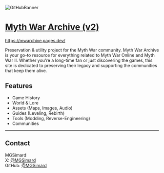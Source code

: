 ![GitHubBanner](https://github.com/user-attachments/assets/3a8013db-d884-43b6-8587-32bdb2abf958)

# [Myth War Archive (v2)](https://mwarchive.pages.dev/)

https://mwarchive.pages.dev/

Preservation & utility project for the Myth War community. Myth War Archive is your go-to resource for everything related to Myth War Online and Myth War II. Whether you're a long-time fan or just discovering the games, this site is dedicated to preserving their legacy and supporting the communities that keep them alive.

## Features

- Game History
- World & Lore
- Assets (Maps, Images, Audio)
- Guides (Leveling, Rebirth)
- Tools (Modding, Reverse-Engineering)
- Communities

---

## Contact

MGSimard  
X: [@MGSimard](https://x.com/MGSimard)  
GitHub: [@MGSimard](https://github.com/MGSimard)
